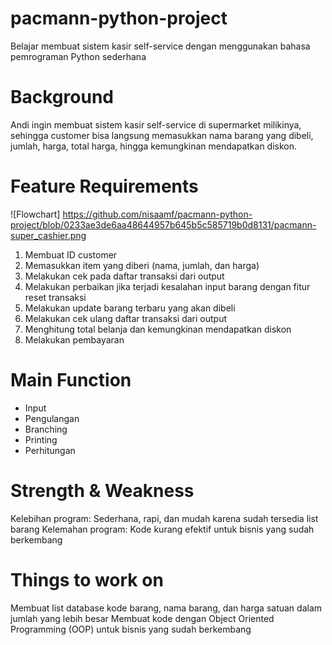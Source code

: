 # pacmann-python-project
Belajar membuat sistem kasir self-service dengan menggunakan bahasa pemrograman Python sederhana

# Background
Andi ingin membuat sistem kasir self-service di supermarket milikinya, sehingga customer bisa langsung 
memasukkan nama barang yang dibeli, jumlah, harga, total harga, hingga kemungkinan mendapatkan diskon. 

# Feature Requirements
![Flowchart] https://github.com/nisaamf/pacmann-python-project/blob/0233ae3de6aa48644957b645b5c585719b0d8131/pacmann-super_cashier.png

1. Membuat ID customer
2. Memasukkan item yang diberi (nama, jumlah, dan harga)
3. Melakukan cek pada daftar transaksi dari output
4. Melakukan perbaikan jika terjadi kesalahan input barang dengan fitur reset transaksi
5. Melakukan update barang terbaru yang akan dibeli
6. Melakukan cek ulang daftar transaksi dari output
7. Menghitung total belanja dan kemungkinan mendapatkan diskon
8. Melakukan pembayaran

# Main Function
- Input
- Pengulangan
- Branching
- Printing
- Perhitungan

# Strength & Weakness
Kelebihan program: Sederhana, rapi, dan mudah karena sudah tersedia list barang
Kelemahan program: Kode kurang efektif untuk bisnis yang sudah berkembang

# Things to work on
Membuat list database kode barang, nama barang, dan harga satuan dalam jumlah yang lebih besar
Membuat kode dengan Object Oriented Programming (OOP) untuk bisnis yang sudah berkembang
